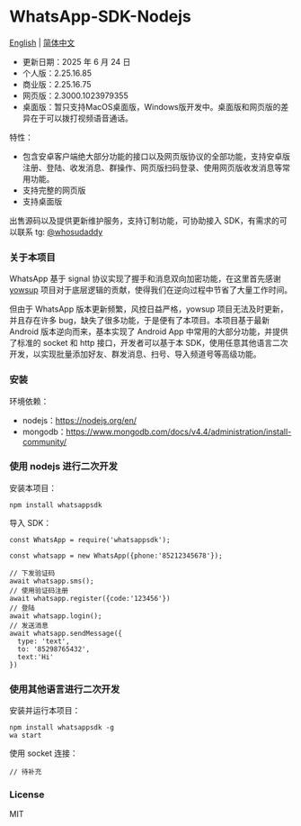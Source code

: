 # WhatsApp-SDK-Nodejs

[English](./README_EN.md) | [简体中文](./README.md)

- 更新日期：2025 年 6 月 24 日
- 个人版：2.25.16.85
- 商业版：2.25.16.75
- 网页版：2.3000.1023979355
- 桌面版：暂只支持MacOS桌面版，Windows版开发中。桌面版和网页版的差异在于可以拨打视频语音通话。

特性：

* 包含安卓客户端绝大部分功能的接口以及网页版协议的全部功能，支持安卓版注册、登陆、收发消息、群操作、网页版扫码登录、使用网页版收发消息等常用功能。
* 支持完整的网页版
* 支持桌面版

出售源码以及提供更新维护服务，支持订制功能，可协助接入 SDK，有需求的可以联系 tg: [@whosudaddy](https://t.me/whosudaddy)

### 关于本项目

WhatsApp 基于 signal 协议实现了握手和消息双向加密功能，在这里首先感谢 [yowsup](https://github.com/tgalal/yowsup) 项目对于底层逻辑的贡献，使得我们在逆向过程中节省了大量工作时间。

但由于 WhatsApp 版本更新频繁，风控日益严格，yowsup 项目无法及时更新，并且存在许多 bug，缺失了很多功能，于是便有了本项目。本项目基于最新 Android 版本逆向而来，基本实现了 Android App 中常用的大部分功能，并提供了标准的 socket 和 http 接口，开发者可以基于本 SDK，使用任意其他语言二次开发，以实现批量添加好友、群发消息、扫号、导入频道号等高级功能。

### 安装

环境依赖：

- nodejs：https://nodejs.org/en/
- mongodb：https://www.mongodb.com/docs/v4.4/administration/install-community/

### 使用 nodejs 进行二次开发

安装本项目：

```
npm install whatsappsdk
```

导入 SDK：

```
const WhatsApp = require('whatsappsdk');

const whatsapp = new WhatsApp({phone:'85212345678'});

// 下发验证码
await whatsapp.sms();
// 使用验证码注册
await whatsapp.register({code:'123456'})
// 登陆
await whatsapp.login();
// 发送消息
await whatsapp.sendMessage({
  type: 'text',
  to: '85298765432',
  text:'Hi'
})

```

### 使用其他语言进行二次开发

安装并运行本项目：

```
npm install whatsappsdk -g
wa start
```

使用 socket 连接：

```
// 待补充
```

### License

MIT

